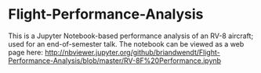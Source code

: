 # Flight-Performance-Analysis
This is a Jupyter Notebook-based performance analysis of an RV-8 aircraft; used for an end-of-semester talk.  The notebook can be viewed as a web page here:
http://nbviewer.jupyter.org/github/briandwendt/Flight-Performance-Analysis/blob/master/RV-8F%20Performance.ipynb
